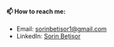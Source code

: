 #### 📫 How to reach me: 
- Email: <a href="mailto:sorinbetisor1@gmail.com">sorinbetisor1@gmail.com</a>
- LinkedIn: <a href="https://www.linkedin.com/in/sorin-be%C8%9Bi%C8%99or-722188244/">Sorin Bețișor</a>
<!-- 

#### 🏆 Achievements:
- TekWill Junior Ambassadors Web Developing Competition Finalist 🏅
- Cisco Academy - IT Essentials Student Grade A+ 🎓
- 10,000+ students on Udemy and SmartCurs on my JavaScript / Python / Web Developing / General Programming courses 🎥
- HackerRank - Expert Python Problem Solving 🐍
- Multiple National / Regional Informatics Olympiads (C++ / Python) 🥇 -->

<!--
**SorinBetisor/SorinBetisor** is a ✨ _special_ ✨ repository because its `README.md` (this file) appears on your GitHub profile.

Here are some ideas to get you started:

- 🔭 I’m currently working on ...
- 🌱 I’m currently learning ...
- 👯 I’m looking to collaborate on ...
- 🤔 I’m looking for help with ...
- 💬 Ask me about ...
- 📫 How to reach me: ...
- 😄 Pronouns: ...
- ⚡ Fun fact: ...
-->
